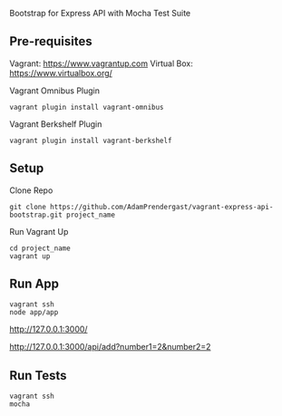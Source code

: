 Bootstrap for Express API with Mocha Test Suite

## Pre-requisites

Vagrant: https://www.vagrantup.com
Virtual Box: https://www.virtualbox.org/

Vagrant Omnibus Plugin

	vagrant plugin install vagrant-omnibus	

Vagrant Berkshelf Plugin

	vagrant plugin install vagrant-berkshelf


## Setup

Clone Repo

	git clone https://github.com/AdamPrendergast/vagrant-express-api-bootstrap.git project_name

Run Vagrant Up

	cd project_name
	vagrant up

## Run App

	vagrant ssh
	node app/app

http://127.0.0.1:3000/

http://127.0.0.1:3000/api/add?number1=2&number2=2

## Run Tests

	vagrant ssh
	mocha
